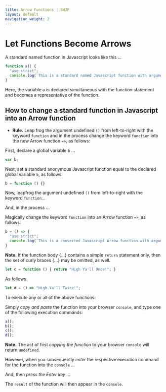 ```yaml
---
title: Arrow Functions | SWJP
layout: default
navigation_weight: 2
---
```

# Let Functions Become Arrows

A standard named function in Javascript looks like this ...

```Javascript
function a() {
  "use strict";
  console.log(`This is a standard named Javascript function with argument undefined.`);
}
```

Here, the variable a is declared simultaneous with the function statement and becomes a representative of the function.

## How to change a standard function in Javascript into an Arrow function

- **Rule.** Leap frog the argument undefined `()` from left-to-right with the keyword `function` and in the process change the keyword `function` into the new Arrow function `=>`, as follows:

First, declare a global variable `b` ...

```Javascript
var b;
```

Next, set a standard anonymous Javascript function equal to the declared global variable `b`, as follows:

```Javascript
b = function () {}
```

Now, leapfrog the argument undefined `()` from left-to-right with the keyword `function`...

And, in the process ...

Magically change the keyword `function` into an Arrow function `=>`, as follows:

```Javascript
b = () => {
  "use strict";
  console.log(`This is a converted Javascript Arrow function with argument undefined.`);
}
```

**Note.** If the function body {...} contains a simple `return` statement only, then the set of curly braces {...} may be omitted, as well.

```Javascript
let c = function () { return "High Ya'll Once!"; }
```

As follows:

```Javascript
let d = () => "High Ya'll Twice!";
```

To execute any or all of the above functions:

Simply *copy and paste* the function into your browser `console`, and type one of the following execution commands:

```Javascript
a();
b();
c();
d();
```

**Note.** The act of first *copying the function* to your browser `console` will return `undefined`.

However, when you subsequently *enter* the respective execution command for the function into the `console` ...

And, then *press the Enter key* ...

The `result` of the function will then appear in the `console`.